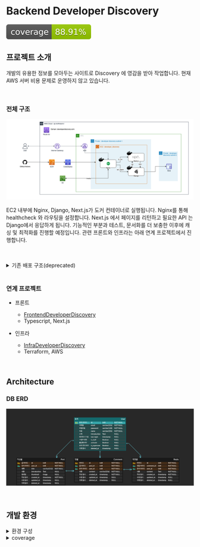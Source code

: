# Backend Developer Discovery

[![Coverage Status](coverage-badge.svg?dummy=8484744)](./reports/coverage/index.html)


## 프로젝트 소개
개발의 유용한 정보를 모아두는 사이트로 Discovery 에 영감을 받아 작업합니다. 현재 AWS 서버 비용 문제로 운영하지 않고 있습니다.

<br>

### 전체 구조

![DeveloperDiscovery](./docs/DeveloperDiscovery_with_nginx.png)

EC2 내부에 Nginx, Django, Next.js가 도커 컨테이너로 실행됩니다. Nginx를 통해 healthcheck 와 라우팅을 설정합니다. Next.js 에서 페이지를 리턴하고 필요한 API 는 Django에서 응답하게 됩니다.
기능적인 부분과 테스트, 문서화를 더 보충한 이후에 캐싱 및 최적화를 진행할 예정입니다. 관련 프론트와 인프라는 아래 연계 프로젝트에서 진행합니다.

<br>

<br>

<details>
<summary>기존 배포 구조(deprecated)</summary>

웹페이지는 SSR 방식으로 프론트 부분은 Vercel 서버에 배포하고, 이를 EC2에 올라가 있는 Django에서 렌더링 합니다. 회원 로직과 게시판이 주 기능으로 마크다운 에디터를 사용하고, 글에 추가되는 이미지는 S3에 업로드 합니다.

![DeveloperDiscoveryDeprecated](./docs/DeveloperDiscovery_deprecated.png)

- 이슈 : 페이지 렌더링 시간이 오래걸림
  - 원인 : 기존 Vercel을 이용하게 되면, 각각 다른 네트워크에 있는 서버로 `EC2` <=> `Vercel` 사이에 통신이 많은 점
  - 해결 : Nginx를 통한 EC2 내부 컨테이너 간의 통신으로 변경 및 캐싱 적용

- 이슈 : Django DEBUG=False 옵션에서 static, media, Next.js 페이지와 각종 이미지 제공 안됨.
  - 해결 : Nginx 도입

</details>

<br>

### 연계 프로젝트

- 프론트 
  - [FrontendDeveloperDiscovery](https://github.com/rha6780/Frontend_Developer_Discovery)
  - Typescript, Next.js

- 인프라
  - [InfraDeveloperDiscovery](https://github.com/rha6780/Infra_Developer_Discovery) 
  - Terraform, AWS


<br>

## Architecture

### DB ERD
![Developer Discovery](./docs/Developer%20DiscoveryDBERD.png)

<br>

## 개발 환경

<details>
<summary>환경 구성</summary>

- Python 3.10
- 다음 명령어를 순차적으로 실행하여 환경 구성을 합니다.
- git clone 프로젝트_CLONE_URL
- `pipenv install`
- `pipenv shell` 로 가상환경에 들어갑니다.
- .envs 폴더를 생성하고 폴더 안에 .dev, .prod, .test 파일을 생성합니다.
- 해당 파일들에 아래 코드를 작성합니다.
```
SECRET_KEY='시크릿 키'
POSTGRES_DB=test_db
POSTGRES_USER=postgres
POSTGRES_PASSWORD=postgres
POSTGRES_HOST=127.0.0.1
POSTGRES_PORT=5432
```

</details>

<details>
<summary>coverage</summary>

- 로컬에서 환경 구성 이후 developer_discover 폴더에서 coverage run manage.py test 를 통해 현재 커버리지를 알 수 있습니다. 로컬 개발 시 수시로 확인해서 80% 를 목표로 테스트 코드를 작성합시다.
- [coverage](https://coverage.readthedocs.io/en/latest/index.html) 및 [badge](https://smarie.github.io/python-genbadge/) 관련 문서를 참고하세요.
- TODO: github action으로 coverage 뱃지 업데이트 자동화하기

**스크립트**

- scripts 폴더에서 sh coverage_update.sh

**수동 업데이트**
- 프로젝트 루트에서 `cd developer discover`
- 이전에 테스트한 결과가 있는 경우, `coverage erase`
- `coverage run manage.py test` 를 통해 테스트
- `coverage xml && coverage html` 로 각각 파일 생성
- `mv coverage.xml ../reports/coverage` html의 경우 htmlcov 에서 index를 coverage 폴더로 이동
- 프로젝트 루트에서 `genbadge coverage`로 뱃지 업데이트

</details>
